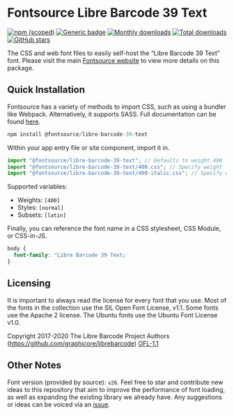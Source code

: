 # Fontsource Libre Barcode 39 Text

[![npm (scoped)](https://img.shields.io/npm/v/@fontsource/libre-barcode-39-text?color=brightgreen)](https://www.npmjs.com/package/@fontsource/libre-barcode-39-text) [![Generic badge](https://img.shields.io/badge/fontsource-passing-brightgreen)](https://github.com/fontsource/fontsource) [![Monthly downloads](https://badgen.net/npm/dm/@fontsource/libre-barcode-39-text)](https://github.com/fontsource/fontsource) [![Total downloads](https://badgen.net/npm/dt/@fontsource/libre-barcode-39-text)](https://github.com/fontsource/fontsource) [![GitHub stars](https://img.shields.io/github/stars/fontsource/fontsource.svg?style=social&label=Star)](https://github.com/fontsource/fontsource/stargazers)

The CSS and web font files to easily self-host the “Libre Barcode 39 Text” font. Please visit the main [Fontsource website](https://fontsource.org/fonts/libre-barcode-39-text) to view more details on this package.

## Quick Installation

Fontsource has a variety of methods to import CSS, such as using a bundler like Webpack. Alternatively, it supports SASS. Full documentation can be found [here](https://fontsource.org/docs/getting-started/introduction).

```javascript
npm install @fontsource/libre-barcode-39-text
```

Within your app entry file or site component, import it in.

```javascript
import "@fontsource/libre-barcode-39-text"; // Defaults to weight 400
import "@fontsource/libre-barcode-39-text/400.css"; // Specify weight
import "@fontsource/libre-barcode-39-text/400-italic.css"; // Specify weight and style

```

Supported variables:
- Weights: `[400]`
- Styles: `[normal]`
- Subsets: `[latin]`

Finally, you can reference the font name in a CSS stylesheet, CSS Module, or CSS-in-JS.

```css
body {
  font-family: "Libre Barcode 39 Text;
}
```

## Licensing
It is important to always read the license for every font that you use.
Most of the fonts in the collection use the SIL Open Font License, v1.1. Some fonts use the Apache 2 license. The Ubuntu fonts use the Ubuntu Font License v1.0.

Copyright 2017-2020 The Libre Barcode Project Authors (https://github.com/graphicore/librebarcode)
[OFL-1.1](http://scripts.sil.org/OFL)

## Other Notes
Font version (provided by source): `v26`.
Feel free to star and contribute new ideas to this repository that aim to improve the performance of font loading, as well as expanding the existing library we already have. Any suggestions or ideas can be voiced via an [issue](https://github.com/fontsource/fontsource/issues).